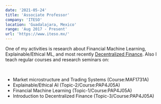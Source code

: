 ```yaml
---
date: '2021-05-24'
title: 'Associate Professor'
company: 'ITESO'
location: 'Guadalajara, Mexico'
range: 'Aug 2017 - Present'
url: 'https://www.iteso.mx/'
---
```


One of my activities is research about Financial Machine Learning, Explainable/Ethical ML,
 and most recently [Decentralized Finance](https://ethereum.org/en/defi/). Also I teach regular courses and research seminars on: 

<br>

- Market microstructure and Trading Systems (Course:MAF1731A)
- Explainable/Ethical AI (Topic-2/Course:PAP4J05A)
- Financial Machine Learning (Topic-1/Course:PAP4J05A)
- Introduction to Decentralized Finance (Topic-3/Course:PAP4J05A)
